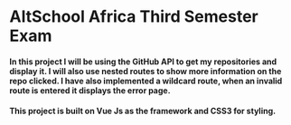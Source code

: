 # AltSchool Africa Third Semester Exam

#### In this project I will be using the GitHub API to get my repositories and display it. I will also use nested routes to show more information on the repo clicked. I have also implemented a wildcard route, when an invalid route is entered it displays the error page.
#### This project is built on Vue Js as the framework and CSS3 for styling.
